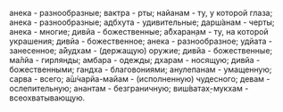 анека - разнообразные; вактра - рты; найанам - ту, у которой глаза; анека - разнообразные; адбхута - удивительные; дарш́анам - черты; анека - многие; дивйа - божественные; а̄бхаран̣ам - ту, на которой украшения; дивйа - божественное; анека - разнообразное; удйата - занесенное; а̄йудхам - (держащую) оружие; дивйа - божественные; ма̄лйа - гирлянды; амбара - одежды; дхарам - носящую; дивйа - божественными; гандха - благовониями; анулепанам - умащенную; сарва - всего; а̄ш́чарйа-майам - (исполненную) чудесного; девам - ослепительную; анантам - безграничную; виш́ватах̣-мукхам - всеохватывающую.